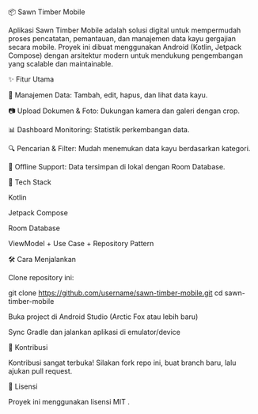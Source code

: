 📦 Sawn Timber Mobile

Aplikasi Sawn Timber Mobile adalah solusi digital untuk mempermudah proses pencatatan, pemantauan, dan manajemen data kayu gergajian secara mobile.
Proyek ini dibuat menggunakan Android (Kotlin, Jetpack Compose) dengan arsitektur modern untuk mendukung pengembangan yang scalable dan maintainable.

✨ Fitur Utama

📱 Manajemen Data: Tambah, edit, hapus, dan lihat data kayu.

📷 Upload Dokumen & Foto: Dukungan kamera dan galeri dengan crop.

📊 Dashboard Monitoring: Statistik perkembangan data.

🔍 Pencarian & Filter: Mudah menemukan data kayu berdasarkan kategori.

💾 Offline Support: Data tersimpan di lokal dengan Room Database.

🚀 Tech Stack

Kotlin

Jetpack Compose

Room Database

ViewModel + Use Case + Repository Pattern

🛠️ Cara Menjalankan

Clone repository ini:

git clone https://github.com/username/sawn-timber-mobile.git
cd sawn-timber-mobile


Buka project di Android Studio (Arctic Fox atau lebih baru)

Sync Gradle dan jalankan aplikasi di emulator/device

🤝 Kontribusi

Kontribusi sangat terbuka! Silakan fork repo ini, buat branch baru, lalu ajukan pull request.

📄 Lisensi

Proyek ini menggunakan lisensi MIT
.
